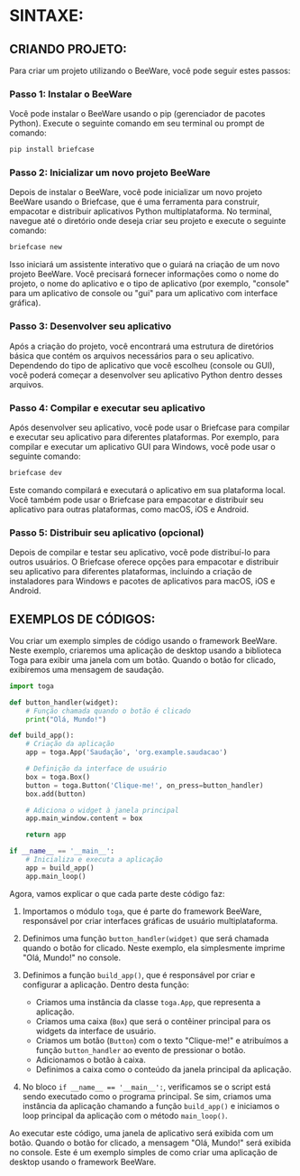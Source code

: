 # SINTAXE:
## CRIANDO PROJETO:
Para criar um projeto utilizando o BeeWare, você pode seguir estes passos:

### Passo 1: Instalar o BeeWare
Você pode instalar o BeeWare usando o pip (gerenciador de pacotes Python). Execute o seguinte comando em seu terminal ou prompt de comando:

```bash
pip install briefcase
```

### Passo 2: Inicializar um novo projeto BeeWare
Depois de instalar o BeeWare, você pode inicializar um novo projeto BeeWare usando o Briefcase, que é uma ferramenta para construir, empacotar e distribuir aplicativos Python multiplataforma. No terminal, navegue até o diretório onde deseja criar seu projeto e execute o seguinte comando:

```bash
briefcase new
```

Isso iniciará um assistente interativo que o guiará na criação de um novo projeto BeeWare. Você precisará fornecer informações como o nome do projeto, o nome do aplicativo e o tipo de aplicativo (por exemplo, "console" para um aplicativo de console ou "gui" para um aplicativo com interface gráfica).

### Passo 3: Desenvolver seu aplicativo
Após a criação do projeto, você encontrará uma estrutura de diretórios básica que contém os arquivos necessários para o seu aplicativo. Dependendo do tipo de aplicativo que você escolheu (console ou GUI), você poderá começar a desenvolver seu aplicativo Python dentro desses arquivos.

### Passo 4: Compilar e executar seu aplicativo
Após desenvolver seu aplicativo, você pode usar o Briefcase para compilar e executar seu aplicativo para diferentes plataformas. Por exemplo, para compilar e executar um aplicativo GUI para Windows, você pode usar o seguinte comando:

```bash
briefcase dev
```

Este comando compilará e executará o aplicativo em sua plataforma local. Você também pode usar o Briefcase para empacotar e distribuir seu aplicativo para outras plataformas, como macOS, iOS e Android.

### Passo 5: Distribuir seu aplicativo (opcional)
Depois de compilar e testar seu aplicativo, você pode distribuí-lo para outros usuários. O Briefcase oferece opções para empacotar e distribuir seu aplicativo para diferentes plataformas, incluindo a criação de instaladores para Windows e pacotes de aplicativos para macOS, iOS e Android.

## EXEMPLOS DE CÓDIGOS:
Vou criar um exemplo simples de código usando o framework BeeWare. Neste exemplo, criaremos uma aplicação de desktop usando a biblioteca Toga para exibir uma janela com um botão. Quando o botão for clicado, exibiremos uma mensagem de saudação.

```python
import toga

def button_handler(widget):
    # Função chamada quando o botão é clicado
    print("Olá, Mundo!")

def build_app():
    # Criação da aplicação
    app = toga.App('Saudação', 'org.example.saudacao')

    # Definição da interface de usuário
    box = toga.Box()
    button = toga.Button('Clique-me!', on_press=button_handler)
    box.add(button)

    # Adiciona o widget à janela principal
    app.main_window.content = box

    return app

if __name__ == '__main__':
    # Inicializa e executa a aplicação
    app = build_app()
    app.main_loop()
```

Agora, vamos explicar o que cada parte deste código faz:

1. Importamos o módulo `toga`, que é parte do framework BeeWare, responsável por criar interfaces gráficas de usuário multiplataforma.

2. Definimos uma função `button_handler(widget)` que será chamada quando o botão for clicado. Neste exemplo, ela simplesmente imprime "Olá, Mundo!" no console.

3. Definimos a função `build_app()`, que é responsável por criar e configurar a aplicação. Dentro desta função:
   - Criamos uma instância da classe `toga.App`, que representa a aplicação.
   - Criamos uma caixa (`Box`) que será o contêiner principal para os widgets da interface de usuário.
   - Criamos um botão (`Button`) com o texto "Clique-me!" e atribuímos a função `button_handler` ao evento de pressionar o botão.
   - Adicionamos o botão à caixa.
   - Definimos a caixa como o conteúdo da janela principal da aplicação.

4. No bloco `if __name__ == '__main__':`, verificamos se o script está sendo executado como o programa principal. Se sim, criamos uma instância da aplicação chamando a função `build_app()` e iniciamos o loop principal da aplicação com o método `main_loop()`.

Ao executar este código, uma janela de aplicativo será exibida com um botão. Quando o botão for clicado, a mensagem "Olá, Mundo!" será exibida no console. Este é um exemplo simples de como criar uma aplicação de desktop usando o framework BeeWare.